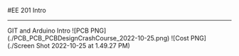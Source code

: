 #EE 201 Intro
- - -
GIT and Arduino Intro
![PCB PNG] (./PCB_PCB_PCBDesignCrashCourse_2022-10-25.png)
![Cost PNG] (./Screen Shot 2022-10-25 at 1.49.27 PM)
